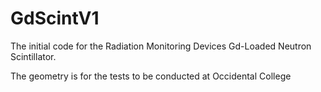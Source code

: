 # GdScintV1
The initial code for the Radiation Monitoring Devices Gd-Loaded Neutron Scintillator.

The geometry is for the tests to be conducted at Occidental College
